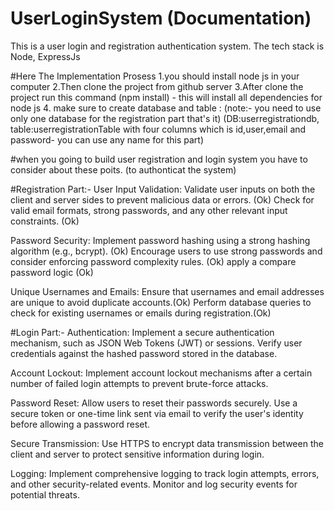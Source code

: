 # UserLoginSystem (Documentation)
This is a user login and registration authentication system. The tech stack is Node, ExpressJs

#Here The Implementation Prosess
1.you should install node js in your computer 
2.Then clone the project from github server
3.After clone the project run this command (npm install) - this will install all dependencies for node js
4. make sure to create database and table : (note:- you need to use only one database for the registration part that's it) (DB:userregistrationdb, table:userregistrationTable with four columns which is id,user,email and password- you can use any name for this part) 


#when you going to build user registration and login system you have to consider about these poits. (to authonticat the system)

#Registration Part:-
User Input Validation:
Validate user inputs on both the client and server sides to prevent malicious data or errors. (Ok)
Check for valid email formats, strong passwords, and any other relevant input constraints. (Ok)

Password Security: 
Implement password hashing using a strong hashing algorithm (e.g., bcrypt). (Ok)
Encourage users to use strong passwords and consider enforcing password complexity rules. (Ok)
apply a compare password logic (Ok)

Unique Usernames and Emails:
Ensure that usernames and email addresses are unique to avoid duplicate accounts.(Ok)
Perform database queries to check for existing usernames or emails during registration.(Ok)


#Login Part:-
Authentication:
Implement a secure authentication mechanism, such as JSON Web Tokens (JWT) or sessions.
Verify user credentials against the hashed password stored in the database.

Account Lockout:
Implement account lockout mechanisms after a certain number of failed login attempts to prevent brute-force attacks.

Password Reset:
Allow users to reset their passwords securely.
Use a secure token or one-time link sent via email to verify the user's identity before allowing a password reset.

Secure Transmission:
Use HTTPS to encrypt data transmission between the client and server to protect sensitive information during login.

Logging:
Implement comprehensive logging to track login attempts, errors, and other security-related events.
Monitor and log security events for potential threats.


